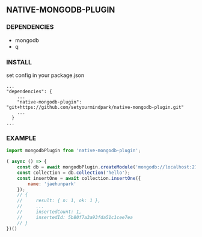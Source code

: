 ## NATIVE-MONGODB-PLUGIN

### DEPENDENCIES
- mongodb
- q

### INSTALL
set config in your package.json
``` 
...
"dependencies": {
    ...
    "native-mongodb-plugin": "git+https://github.com/setyourmindpark/native-mongodb-plugin.git"
    ...
  }
...
```

### EXAMPLE
``` javascript
import mongodbPlugin from 'native-mongodb-plugin';

( async () => {
    const db = await mongodbPlugin.createModule('mongodb://localhost:27017/example');
    const collection = db.collection('hello');
    const insertOne = await collection.insertOne({
        name: 'jaehunpark'
    });
    // {
    //     result: { n: 1, ok: 1 },
    //     ...
    //     insertedCount: 1,
    //     insertedId: 5b80f7a3a93fda51c1cee7ea
    // }    
})()
```
